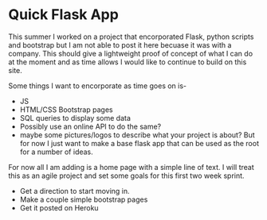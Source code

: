 # Quick Flask App

This summer I worked on a project that encorporated Flask, python scripts and bootstrap but I am not able to post it here becuase it was with a company.  This should give a lightweight proof of concept of what I can do at the moment and as time allows I would like to continue to build on this site.

Some things I want to encorporate as time goes on is-
- JS
- HTML/CSS Bootstrap pages
- SQL queries to display some data
- Possibly use an online API to do the same?
- maybe some pictures/logos to describe what your project is about?
But for now I just want to make a base flask app that can be used as the root for a number of ideas.

For now all I am adding is a home page with a simple line of text. I will treat this as an agile project and set some goals for this first two week sprint.
- Get a direction to start moving in.
- Make a couple simple bootstrap pages
- Get it posted on Heroku
